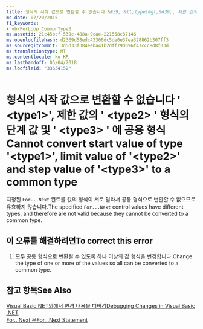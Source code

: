 ```yaml
---
title: 형식의 시작 값으로 변환할 수 없습니다 &#39; &lt;type1&gt;&#39;, 제한 값의 &#39; &lt;type2&gt; &#39; 형식의 단계 값 및 &#39; &lt;type3&gt; &#39; 에 공용 형식
ms.date: 07/20/2015
f1_keywords:
- vbrForLoop_CommonType3
ms.assetid: 21c45bcf-539c-488a-9cae-221558c37146
ms.openlocfilehash: d2369d58edc43306dc5de0e37ea328862b307ff3
ms.sourcegitcommit: 3d5d33f384eeba41b2dff79d096f47ccc8d8f03d
ms.translationtype: MT
ms.contentlocale: ko-KR
ms.lasthandoff: 05/04/2018
ms.locfileid: "33634152"
---
```

# <a name="cannot-convert-start-value-of-type-39lttype1gt39-limit-value-of-39lttype2gt39-and-step-value-of-39lttype3gt39-to-a-common-type"></a><span data-ttu-id="56efa-102">형식의 시작 값으로 변환할 수 없습니다 &#39; &lt;type1&gt;&#39;, 제한 값의 &#39; &lt;type2&gt; &#39; 형식의 단계 값 및 &#39; &lt;type3&gt; &#39; 에 공용 형식</span><span class="sxs-lookup"><span data-stu-id="56efa-102">Cannot convert start value of type &#39;&lt;type1&gt;&#39;, limit value of &#39;&lt;type2&gt;&#39; and step value of &#39;&lt;type3&gt;&#39; to a common type</span></span>
<span data-ttu-id="56efa-103">지정된 `For...Next` 컨트롤 값의 형식이 서로 달라서 공통 형식으로 변환할 수 없으므로 유효하지 않습니다.</span><span class="sxs-lookup"><span data-stu-id="56efa-103">The specified `For...Next` control values have different types, and therefore are not valid because they cannot be converted to a common type.</span></span>  
  
## <a name="to-correct-this-error"></a><span data-ttu-id="56efa-104">이 오류를 해결하려면</span><span class="sxs-lookup"><span data-stu-id="56efa-104">To correct this error</span></span>  
  
1.  <span data-ttu-id="56efa-105">모두 공통 형식으로 변환될 수 있도록 하나 이상의 값 형식을 변경합니다.</span><span class="sxs-lookup"><span data-stu-id="56efa-105">Change the type of one or more of the values so all can be converted to a common type.</span></span>  
  
## <a name="see-also"></a><span data-ttu-id="56efa-106">참고 항목</span><span class="sxs-lookup"><span data-stu-id="56efa-106">See Also</span></span>  
 [<span data-ttu-id="56efa-107">Visual Basic.NET의에서 변경 내용을 디버깅</span><span class="sxs-lookup"><span data-stu-id="56efa-107">Debugging Changes in Visual Basic .NET</span></span>](http://msdn.microsoft.com/library/0e82bb0d-8bb2-4fe8-87d1-75f24c7cfd75)  
 [<span data-ttu-id="56efa-108">For...Next 문</span><span class="sxs-lookup"><span data-stu-id="56efa-108">For...Next Statement</span></span>](../../visual-basic/language-reference/statements/for-next-statement.md)
